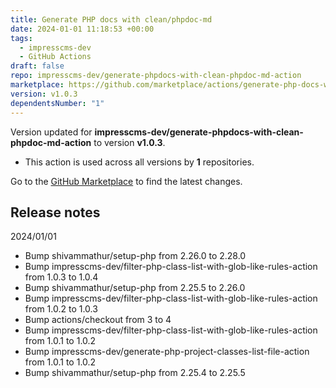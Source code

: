 ```yaml
---
title: Generate PHP docs with clean/phpdoc-md
date: 2024-01-01 11:18:53 +00:00
tags:
  - impresscms-dev
  - GitHub Actions
draft: false
repo: impresscms-dev/generate-phpdocs-with-clean-phpdoc-md-action
marketplace: https://github.com/marketplace/actions/generate-php-docs-with-clean-phpdoc-md
version: v1.0.3
dependentsNumber: "1"
---
```



Version updated for **impresscms-dev/generate-phpdocs-with-clean-phpdoc-md-action** to version **v1.0.3**.
- This action is used across all versions by **1** repositories.

Go to the [GitHub Marketplace](https://github.com/marketplace/actions/generate-php-docs-with-clean-phpdoc-md) to find the latest changes.

## Release notes

2024/01/01
- Bump shivammathur/setup-php from 2.26.0 to 2.28.0
- Bump impresscms-dev/filter-php-class-list-with-glob-like-rules-action from 1.0.3 to 1.0.4
- Bump shivammathur/setup-php from 2.25.5 to 2.26.0
- Bump impresscms-dev/filter-php-class-list-with-glob-like-rules-action from 1.0.2 to 1.0.3
- Bump actions/checkout from 3 to 4
- Bump impresscms-dev/filter-php-class-list-with-glob-like-rules-action from 1.0.1 to 1.0.2
- Bump impresscms-dev/generate-php-project-classes-list-file-action from 1.0.1 to 1.0.2
- Bump shivammathur/setup-php from 2.25.4 to 2.25.5
